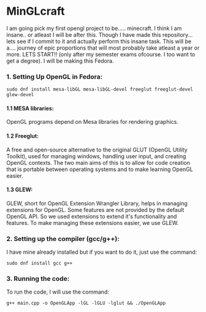 # MinGLcraft
I am going pick my first opengl project to be..... minecraft. I think I am insane.. or atleast I will be after this. 
Though I have made this repository... lets see if I commit to it and actually perform this insane task.
This will be a.... journey of epic proportions that will most probably take atleast a year or more. LETS START!! (only after my semester exams ofcourse. I too want to get a degree). 
I will be making this Fedora.

### 1. Setting Up OpenGL in Fedora:
```
sudo dnf install mesa-libGL mesa-libGL-devel freeglut freeglut-devel glew-devel
```

#### 1.1 MESA libraries:
OpenGL programs depend on Mesa libraries for rendering graphics.

#### 1.2 Freeglut:
A free and open-source alternative to the original GLUT (OpenGL Utility Toolkit), used for managing windows, handling user input, and creating OpenGL contexts.
The two main aims of this is to allow for code creation that is portable between operating systems and to make learning OpenGL easier.

#### 1.3 GLEW:
GLEW, short for OpenGL Extension Wrangler Library, helps in managing extensions for OpenGL. Some features are not provided by the default OpenGL API. So we used extensions to extend it's functionality and features. To make managing these extensions easier, we use GLEW. 

### 2. Setting up the compiler (gcc/g++):
I have mine already installed but if you want to do it, just use the command:
```
sudo dnf install gcc g++
```

### 3. Running the code:
To run the code, I will use the command:
```
g++ main.cpp -o OpenGLApp -lGL -lGLU -lglut && ./OpenGLApp
```
